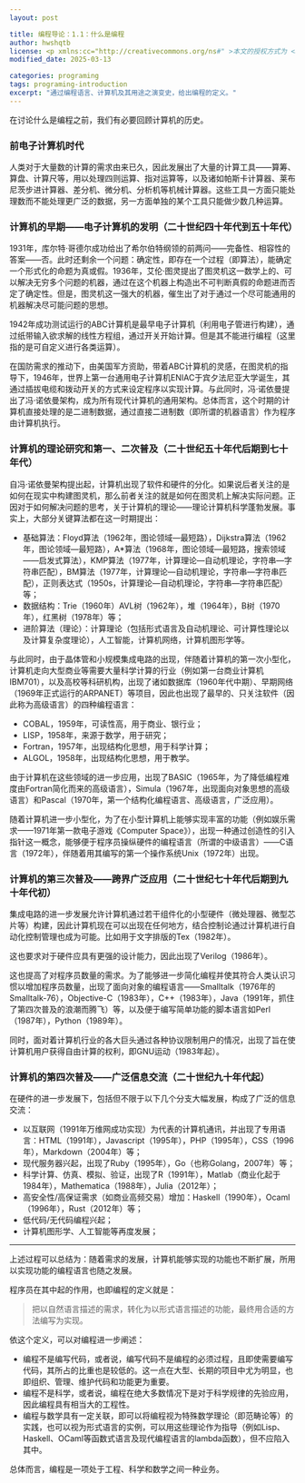 ```yaml
---
layout: post

title: 编程导论：1.1：什么是编程
author: hwshqtb
license: <p xmlns:cc="http://creativecommons.org/ns#" >本文的授权方式为 <a href="https://creativecommons.org/licenses/by/4.0/" target="_blank" rel="license noopener noreferrer" style="display:inline-block;">Creative Commons Attribution 4.0 International<img style="height:22px!important;margin-left:3px;vertical-align:text-bottom;" src="https://mirrors.creativecommons.org/presskit/icons/cc.svg" alt=""><img style="height:22px!important;margin-left:3px;vertical-align:text-bottom;" src="https://mirrors.creativecommons.org/presskit/icons/by.svg" alt=""></a></p>
modified_date: 2025-03-13

categories: programing
tags: programing-introduction
excerpt: "通过编程语言、计算机及其用途之演变史，给出编程的定义。"
---
```

在讨论什么是编程之前，我们有必要回顾计算机的历史。

### 前电子计算机时代
人类对于大量数的计算的需求由来已久，因此发展出了大量的计算工具——算筹、算盘、计算尺等，用以处理四则运算、指对运算等，以及诸如帕斯卡计算器、莱布尼茨步进计算器、差分机、微分机、分析机等机械计算器。这些工具一方面只能处理数而不能处理更广泛的数据，另一方面单独的某个工具只能做少数几种运算。

### 计算机的早期——电子计算机的发明（二十世纪四十年代到五十年代）
1931年，库尔特·哥德尔成功给出了希尔伯特纲领的前两问——完备性、相容性的答案——否。此时还剩余一个问题：确定性，即存在一个过程（即算法），能确定一个形式化的命题为真或假。1936年，艾伦·图灵提出了图灵机这一数学上的、可以解决无穷多个问题的机器，通过在这个机器上构造出不可判断真假的命题进而否定了确定性。但是，图灵机这一强大的机器，催生出了对于通过一个尽可能通用的机器解决尽可能问题的思想。

1942年成功测试运行的ABC计算机是最早电子计算机（利用电子管进行构建），通过纸带输入欲求解的线性方程组，通过开关开始计算。但是其不能进行编程（这里指的是可自定义进行各类运算）。

在国防需求的推动下，由美国军方资助，带着ABC计算机的灵感，在图灵机的指导下，1946年，世界上第一台通用电子计算机ENIAC于宾夕法尼亚大学诞生，其通过插拔电缆和拨动开关的方式来设定程序以实现计算。与此同时，冯·诺依曼提出了冯·诺依曼架构，成为所有现代计算机的通用架构。总体而言，这个时期的计算机直接处理的是二进制数据，通过直接二进制数（即所谓的机器语言）作为程序由计算机执行。

### 计算机的理论研究和第一、二次普及（二十世纪五十年代后期到七十年代）
自冯·诺依曼架构提出起，计算机出现了软件和硬件的分化。如果说后者关注的是如何在现实中构建图灵机，那么前者关注的就是如何在图灵机上解决实际问题。正因对于如何解决问题的思考，关于计算机的理论——理论计算机科学蓬勃发展。事实上，大部分关键算法都在这一时期提出：
- 基础算法：Floyd算法（1962年，图论领域—最短路），Dijkstra算法（1962年，图论领域—最短路），A*算法（1968年，图论领域—最短路，搜索领域——启发式算法），KMP算法（1977年，计算理论—自动机理论，字符串—字符串匹配），BM算法（1977年，计算理论—自动机理论，字符串—字符串匹配），正则表达式（1950s，计算理论—自动机理论，字符串—字符串匹配）等；
- 数据结构：Trie（1960年）AVL树（1962年），堆（1964年），B树（1970年），红黑树（1978年）等；
- 进阶算法（理论）：计算理论（包括形式语言及自动机理论、可计算性理论以及计算复杂度理论），人工智能，计算机网络，计算机图形学等。

与此同时，由于晶体管和小规模集成电路的出现，伴随着计算机的第一次小型化，计算机走向大型商业等需要大量科学计算的行业（例如第一台商业计算机IBM701），以及高校等科研机构，出现了诸如数据库（1960年代中期）、早期网络（1969年正式运行的ARPANET）等项目，因此也出现了最早的、只关注软件（因此称为高级语言）的四种编程语言：
- COBAL，1959年，可读性高，用于商业、银行业；
- LISP，1958年，来源于数学，用于研究；
- Fortran，1957年，出现结构化思想，用于科学计算；
- ALGOL，1958年，出现结构化思想，用于教学。

由于计算机在这些领域的进一步应用，出现了BASIC（1965年，为了降低编程难度由Fortran简化而来的高级语言），Simula（1967年，出现面向对象思想的高级语言）和Pascal（1970年，第一个结构化编程语言、高级语言，广泛应用）。

随着计算机进一步小型化，为了在小型计算机上能够实现丰富的功能（例如娱乐需求——1971年第一款电子游戏《Computer Space》），出现一种通过创造性的引入指针这一概念，能够便于程序员操纵硬件的编程语言（所谓的中级语言）——C语言（1972年），伴随着用其编写的第一个操作系统Unix（1972年）出现。

### 计算机的第三次普及——跨界广泛应用（二十世纪七十年代后期到九十年代初）
集成电路的进一步发展允许计算机通过若干组件化的小型硬件（微处理器、微型芯片等）构建，因此计算机现在可以出现在任何地方，结合控制论通过计算机进行自动化控制管理也成为可能。比如用于文字排版的Tex（1982年）。

这也要求对于硬件应具有更强的设计能力，因此出现了Verilog（1986年）。

这也提高了对程序员数量的需求。为了能够进一步简化编程并使其符合人类认识习惯以增加程序员数量，出现了面向对象的编程语言——Smalltalk（1976年的Smalltalk-76），Objective-C（1983年），C++（1983年），Java（1991年，抓住了第四次普及的浪潮而腾飞）等，以及便于编写简单功能的脚本语言如Perl（1987年），Python（1989年）。

同时，面对着计算机行业的各大巨头通过各种协议限制用户的情况，出现了旨在使计算机用户获得自由计算的权利，即GNU运动（1983年起）。

### 计算机的第四次普及——广泛信息交流（二十世纪九十年代起）
在硬件的进一步发展下，包括但不限于以下几个分支大幅发展，构成了广泛的信息交流：
- 以互联网（1991年万维网成功实现）为代表的计算机通讯，并出现了专用语言：HTML（1991年），Javascript（1995年），PHP（1995年），CSS（1996年），Markdown（2004年）等；
- 现代服务器兴起，出现了Ruby（1995年），Go（也称Golang，2007年）等；
- 科学计算、仿真、模拟、验证，出现了R（1991年），Matlab（商业化起于1984年），Mathematica（1988年），Julia（2012年）；
- 高安全性/高保证需求（如商业高频交易）增加：Haskell（1990年），Ocaml（1996年），Rust（2012年）等；
- 低代码/无代码编程兴起；
- 计算机图形学、人工智能等再度发展；

---

上述过程可以总结为：随着需求的发展，计算机能够实现的功能也不断扩展，所用以实现功能的编程语言也随之发展。

程序员在其中起的作用，也即编程的定义就是：
> 把以自然语言描述的需求，转化为以形式语言描述的功能，最终用合适的方法编写为实现。

依这个定义，可以对编程进一步阐述：
- 编程不是编写代码，或者说，编写代码不是编程的必须过程，且即使需要编写代码，其所占的比重也是较低的。这一点在大型、长期的项目中尤为明显，也即组织、管理、维护代码和功能更为重要。
- 编程不是科学，或者说，编程在绝大多数情况下是对于科学规律的先验应用，因此编程具有相当大的工程性。
- 编程与数学具有一定关联，即可以将编程视为特殊数学理论（即范畴论等）的实践，也可以视为形式语言的实例，可以用这些理论作为指导（例如Lisp、Haskell、OCaml等函数式语言及现代编程语言的lambda函数），但不应陷入其中。

总体而言，编程是一项处于工程、科学和数学之间一种业务。